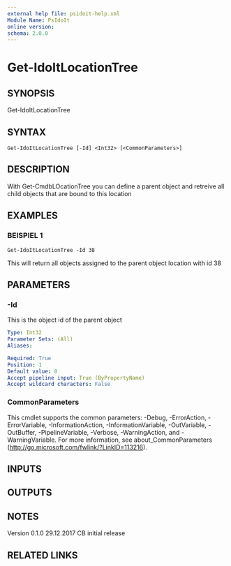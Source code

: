 ```yaml
---
external help file: psidoit-help.xml
Module Name: PsIdoIt
online version:
schema: 2.0.0
---
```


# Get-IdoItLocationTree

## SYNOPSIS
Get-IdoItLocationTree

## SYNTAX

```
Get-IdoItLocationTree [-Id] <Int32> [<CommonParameters>]
```

## DESCRIPTION
With Get-CmdbLOcationTree you can define a parent object and retreive all child objects that are bound to this
location

## EXAMPLES

### BEISPIEL 1
```
Get-IdoItLocationTree -Id 38
```

This will return all objects assigned to the parent object location with id 38

## PARAMETERS

### -Id
This is the object id of the parent object

```yaml
Type: Int32
Parameter Sets: (All)
Aliases:

Required: True
Position: 1
Default value: 0
Accept pipeline input: True (ByPropertyName)
Accept wildcard characters: False
```

### CommonParameters
This cmdlet supports the common parameters: -Debug, -ErrorAction, -ErrorVariable, -InformationAction, -InformationVariable, -OutVariable, -OutBuffer, -PipelineVariable, -Verbose, -WarningAction, and -WarningVariable.
For more information, see about_CommonParameters (http://go.microsoft.com/fwlink/?LinkID=113216).

## INPUTS

## OUTPUTS

## NOTES
Version
0.1.0     29.12.2017  CB  initial release

## RELATED LINKS
